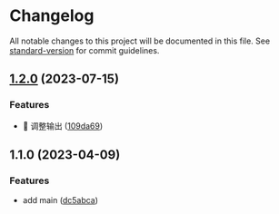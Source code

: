 # Changelog

All notable changes to this project will be documented in this file. See [standard-version](https://github.com/conventional-changelog/standard-version) for commit guidelines.

## [1.2.0](https://github.com/KunLunXu-CC/juejin-posts-action/compare/v1.1.0...v1.2.0) (2023-07-15)


### Features

* 🎸 调整输出 ([109da69](https://github.com/KunLunXu-CC/juejin-posts-action/commit/109da6931f95832d8dd003111a64c58ca2f34531))

## 1.1.0 (2023-04-09)


### Features

* add main ([dc5abca](https://github.com/KunLunXu-CC/juejin-posts-action/commit/dc5abcaf3dac293330935bdf0515b6807e71541e))
